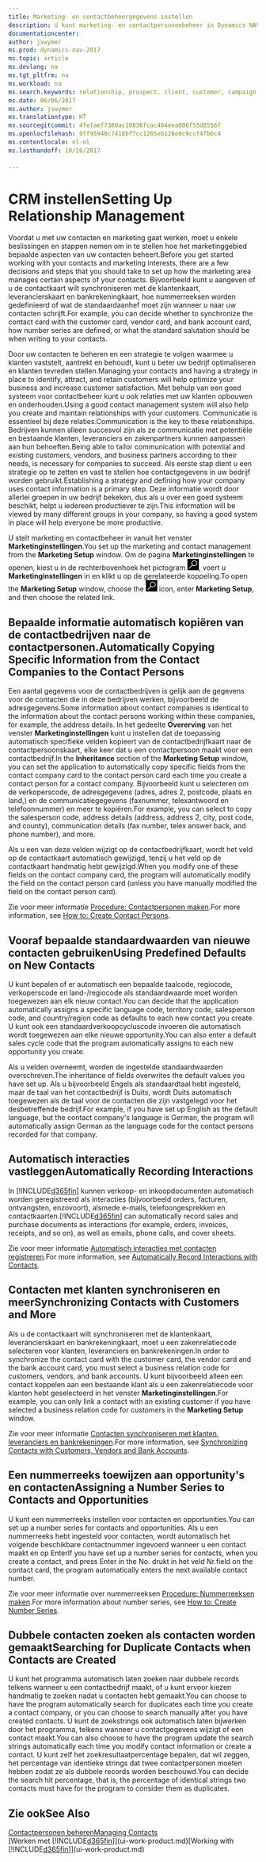 ```yaml
---
title: Marketing- en contactbeheergegevens instellen
description: U kunt marketing- en contactpersonenbeheer in Dynamics NAV instellen om relaties met prospects of klanten te optimaliseren en campagnes en promoties te verbeteren.
documentationcenter: 
author: jswymer
ms.prod: dynamics-nav-2017
ms.topic: article
ms.devlang: na
ms.tgt_pltfrm: na
ms.workload: na
ms.search.keywords: relationship, prospect, client, customer, campaign, promo
ms.date: 06/06/2017
ms.author: jswymer
ms.translationtype: HT
ms.sourcegitcommit: 4fefaef7380ac10836fcac404eea006f55d8556f
ms.openlocfilehash: 9ff95940c7418bf7cc1265eb128e0c9ccf4fb6c4
ms.contentlocale: nl-nl
ms.lasthandoff: 10/16/2017

---
```

# <a name="setting-up-relationship-management"></a><span data-ttu-id="4a7bc-103">CRM instellen</span><span class="sxs-lookup"><span data-stu-id="4a7bc-103">Setting Up Relationship Management</span></span>
<span data-ttu-id="4a7bc-104">Voordat u met uw contacten en marketing gaat werken, moet u enkele beslissingen en stappen nemen om in te stellen hoe het marketinggebied bepaalde aspecten van uw contacten beheert.</span><span class="sxs-lookup"><span data-stu-id="4a7bc-104">Before you get started working with your contacts and marketing interests, there are a few decisions and steps that you should take to set up how the marketing area manages certain aspects of your contacts.</span></span> <span data-ttu-id="4a7bc-105">Bijvoorbeeld kunt u aangeven of u de contactkaart wilt synchroniseren met de klantenkaart, leverancierskaart en bankrekeningkaart, hoe nummerreeksen worden gedefinieerd of wat de standaardaanhef moet zijn wanneer u naar uw contacten schrijft.</span><span class="sxs-lookup"><span data-stu-id="4a7bc-105">For example, you can decide whether to synchronize the contact card with the customer card, vendor card, and bank account card, how number series are defined, or what the standard salutation should be when writing to your contacts.</span></span>

<span data-ttu-id="4a7bc-106">Door uw contacten te beheren en een strategie te volgen waarmee u klanten vaststelt, aantrekt en behoudt, kunt u beter uw bedrijf optimaliseren en klanten tevreden stellen.</span><span class="sxs-lookup"><span data-stu-id="4a7bc-106">Managing your contacts and having a strategy in place to identify, attract, and retain customers will help optimize your business and increase customer satisfaction.</span></span> <span data-ttu-id="4a7bc-107">Met behulp van een goed systeem voor contactbeheer kunt u ook relaties met uw klanten opbouwen en onderhouden.</span><span class="sxs-lookup"><span data-stu-id="4a7bc-107">Using a good contact management system will also help you create and maintain relationships with your customers.</span></span> <span data-ttu-id="4a7bc-108">Communicatie is essentieel bij deze relaties.</span><span class="sxs-lookup"><span data-stu-id="4a7bc-108">Communication is the key to these relationships.</span></span> <span data-ttu-id="4a7bc-109">Bedrijven kunnen alleen succesvol zijn als ze communicatie met potentiële en bestaande klanten, leveranciers en zakenpartners kunnen aanpassen aan hun behoeften.</span><span class="sxs-lookup"><span data-stu-id="4a7bc-109">Being able to tailor communication with potential and existing customers, vendors, and business partners according to their needs, is necessary for companies to succeed.</span></span> <span data-ttu-id="4a7bc-110">Als eerste stap dient u een strategie op te zetten en vast te stellen hoe contactgegevens in uw bedrijf worden gebruikt.</span><span class="sxs-lookup"><span data-stu-id="4a7bc-110">Establishing a strategy and defining how your company uses contact information is a primary step.</span></span> <span data-ttu-id="4a7bc-111">Deze informatie wordt door allerlei groepen in uw bedrijf bekeken, dus als u over een goed systeem beschikt, helpt u iedereen productiever te zijn.</span><span class="sxs-lookup"><span data-stu-id="4a7bc-111">This information will be viewed by many different groups in your company, so having a good system in place will help everyone be more productive.</span></span>

<span data-ttu-id="4a7bc-112">U stelt marketing en contactbeheer in vanuit het venster **Marketinginstellingen**.</span><span class="sxs-lookup"><span data-stu-id="4a7bc-112">You set up the marketing and contact management from the **Marketing Setup** window.</span></span> <span data-ttu-id="4a7bc-113">Om de pagina **Marketinginstellingen** te openen, kiest u in de rechterbovenhoek het pictogram ![Zoeken naar pagina of rapport](media/ui-search/search_small.png "pictogram Zoeken naar pagina of rapport"), voert u **Marketinginstellingen** in en klikt u op de gerelateerde koppeling.</span><span class="sxs-lookup"><span data-stu-id="4a7bc-113">To open the **Marketing Setup** window, choose the ![Search for Page or Report](media/ui-search/search_small.png "Search for Page or Report icon") icon, enter **Marketing Setup**, and then choose the related link.</span></span>

## <a name="automatically-copying-specific-information-from-the-contact-companies-to-the-contact-persons"></a><span data-ttu-id="4a7bc-114">Bepaalde informatie automatisch kopiëren van de contactbedrijven naar de contactpersonen.</span><span class="sxs-lookup"><span data-stu-id="4a7bc-114">Automatically Copying Specific Information from the Contact Companies to the Contact Persons</span></span>
<span data-ttu-id="4a7bc-115">Een aantal gegevens voor de contactbedrijven is gelijk aan de gegevens voor de contacten die in deze bedrijven werken, bijvoorbeeld de adresgegevens.</span><span class="sxs-lookup"><span data-stu-id="4a7bc-115">Some information about contact companies is identical to the information about the contact persons working within these companies, for example, the address details.</span></span> <span data-ttu-id="4a7bc-116">In het gedeelte **Overerving** van het venster **Marketinginstellingen** kunt u instellen dat de toepassing automatisch specifieke velden kopieert van de contactbedrijfkaart naar de contactpersoonskaart, elke keer dat u een contactpersoon maakt voor een contactbedrijf.</span><span class="sxs-lookup"><span data-stu-id="4a7bc-116">In the **Inheritance** section of the **Marketing Setup** window, you can set the application to automatically copy specific fields from the contact company card to the contact person card each time you create a contact person for a contact company.</span></span> <span data-ttu-id="4a7bc-117">Bijvoorbeeld kunt u selecteren om de verkoperscode, de adresgegevens (adres, adres 2, postcode, plaats en land,) en de communicatiegegevens (faxnummer, telexantwoord en telefoonnummer) en meer te kopiëren.</span><span class="sxs-lookup"><span data-stu-id="4a7bc-117">For example, you can select to copy the salesperson code, address details (address, address 2, city, post code, and county), communication details (fax number, telex answer back, and phone number), and more.</span></span>

<span data-ttu-id="4a7bc-118">Als u een van deze velden wijzigt op de contactbedrijfkaart, wordt het veld op de contactkaart automatisch gewijzigd, tenzij u het veld op de contactkaart handmatig hebt gewijzigd.</span><span class="sxs-lookup"><span data-stu-id="4a7bc-118">When you modify one of these fields on the contact company card, the program will automatically modify the field on the contact person card (unless you have manually modified the field on the contact person card).</span></span>

<span data-ttu-id="4a7bc-119">Zie voor meer informatie [Procedure: Contactpersonen maken](marketing-how-create-contact-persons.md).</span><span class="sxs-lookup"><span data-stu-id="4a7bc-119">For more information, see [How to: Create Contact Persons](marketing-how-create-contact-persons.md).</span></span>

## <a name="using-predefined-defaults-on-new-contacts"></a><span data-ttu-id="4a7bc-120">Vooraf bepaalde standaardwaarden van nieuwe contacten gebruiken</span><span class="sxs-lookup"><span data-stu-id="4a7bc-120">Using Predefined Defaults on New Contacts</span></span>
<span data-ttu-id="4a7bc-121">U kunt bepalen of er automatisch een bepaalde taalcode, regiocode, verkoperscode en land-/regiocode als standaardwaarde moet worden toegewezen aan elk nieuw contact.</span><span class="sxs-lookup"><span data-stu-id="4a7bc-121">You can decide that the application automatically assigns a specific language code, territory code, salesperson code, and country/region code as defaults to each new contact you create.</span></span> <span data-ttu-id="4a7bc-122">U kunt ook een standaardverkoopcycluscode invoeren die automatisch wordt toegewezen aan elke nieuwe opportunity.</span><span class="sxs-lookup"><span data-stu-id="4a7bc-122">You can also enter a default sales cycle code that the program automatically assigns to each new opportunity you create.</span></span>

<span data-ttu-id="4a7bc-123">Als u velden overneemt, worden de ingestelde standaardwaarden overschreven.</span><span class="sxs-lookup"><span data-stu-id="4a7bc-123">The inheritance of fields overwrites the default values you have set up.</span></span> <span data-ttu-id="4a7bc-124">Als u bijvoorbeeld Engels als standaardtaal hebt ingesteld, maar de taal van het contactbedrijf is Duits, wordt Duits automatisch toegewezen als de taal voor de contacten die zijn vastgelegd voor het desbetreffende bedrijf.</span><span class="sxs-lookup"><span data-stu-id="4a7bc-124">For example, if you have set up English as the default language, but the contact company's language is German, the program will automatically assign German as the language code for the contact persons recorded for that company.</span></span>

<!--You can also setup a default salutation that the program automatically assigns to your contacts. You can use these salutations in your interaction template attachments (for example, Microsoft Word documents). When setting up a default salutation, you can enter a salutation text and a salutation format. For example, if the salutation text is Dear, and the salutation format is Salutation Text + Title + Name, the program will automatically enter Dear Mr. John Smith as a salutation for a contact called John Smith.-->

## <a name="automatically-recording-interactions"></a><span data-ttu-id="4a7bc-125">Automatisch interacties vastleggen</span><span class="sxs-lookup"><span data-stu-id="4a7bc-125">Automatically Recording Interactions</span></span>
<span data-ttu-id="4a7bc-126">In [!INCLUDE[d365fin](includes/d365fin_md.md)] kunnen verkoop- en inkoopdocumenten automatisch worden geregistreerd als interacties (bijvoorbeeld orders, facturen, ontvangsten, enzovoort), alsmede e-mails, telefoongesprekken en contactkaarten.</span><span class="sxs-lookup"><span data-stu-id="4a7bc-126">[!INCLUDE[d365fin](includes/d365fin_md.md)] can automatically record sales and purchase documents as interactions (for example, orders, invoices, receipts, and so on), as well as emails, phone calls, and cover sheets.</span></span>

<span data-ttu-id="4a7bc-127">Zie voor meer informatie [Automatisch interacties met contacten registreren](marketing-auto-record-interactions.md).</span><span class="sxs-lookup"><span data-stu-id="4a7bc-127">For more information, see [Automatically Record Interactions with Contacts](marketing-auto-record-interactions.md).</span></span>

## <a name="synchronizing-contacts-with-customers-and-more"></a><span data-ttu-id="4a7bc-128">Contacten met klanten synchroniseren en meer</span><span class="sxs-lookup"><span data-stu-id="4a7bc-128">Synchronizing Contacts with Customers and More</span></span>
<span data-ttu-id="4a7bc-129">Als u de contactkaart wilt synchroniseren met de klantenkaart, leverancierskaart en bankrekeningkaart, moet u een zakenrelatiecode selecteren voor klanten, leveranciers en bankrekeningen.</span><span class="sxs-lookup"><span data-stu-id="4a7bc-129">In order to synchronize the contact card with the customer card, the vendor card and the bank account card, you must select a business relation code for customers, vendors, and bank accounts.</span></span> <span data-ttu-id="4a7bc-130">U kunt bijvoorbeeld alleen een contact koppelen aan een bestaande klant als u een zakenrelatiecode voor klanten hebt geselecteerd in het venster **Marketinginstellingen**.</span><span class="sxs-lookup"><span data-stu-id="4a7bc-130">For example, you can only link a contact with an existing customer if you have selected a business relation code for customers in the **Marketing Setup** window.</span></span>

<span data-ttu-id="4a7bc-131">Zie voor meer informatie [Contacten synchroniseren met klanten, leveranciers en bankrekeningen](marketing-synchronize-contacts-customers-vendors-bank-accounts.md).</span><span class="sxs-lookup"><span data-stu-id="4a7bc-131">For more information, see [Synchronizing Contacts with Customers, Vendors and Bank Accounts](marketing-synchronize-contacts-customers-vendors-bank-accounts.md).</span></span>

## <a name="assigning-a-number-series-to-contacts-and-opportunities"></a><span data-ttu-id="4a7bc-132">Een nummerreeks toewijzen aan opportunity's en contacten</span><span class="sxs-lookup"><span data-stu-id="4a7bc-132">Assigning a Number Series to Contacts and Opportunities</span></span>
<span data-ttu-id="4a7bc-133">U kunt een nummerreeks instellen voor contacten en opportunities.</span><span class="sxs-lookup"><span data-stu-id="4a7bc-133">You can set up a number series for contacts and opportunities.</span></span> <span data-ttu-id="4a7bc-134">Als u een nummerreeks hebt ingesteld voor contacten, wordt automatisch het volgende beschikbare contactnummer ingevoerd wanneer u een contact maakt en op Enter</span><span class="sxs-lookup"><span data-stu-id="4a7bc-134">If you have set up a number series for contacts, when you create a contact, and press Enter in the No.</span></span> <span data-ttu-id="4a7bc-135">drukt in het veld Nr.</span><span class="sxs-lookup"><span data-stu-id="4a7bc-135">field on the contact card, the program automatically enters the next available contact number.</span></span>

<span data-ttu-id="4a7bc-136">Zie voor meer informatie over nummerreeksen [Procedure: Nummerreeksen maken](ui-create-number-series.md).</span><span class="sxs-lookup"><span data-stu-id="4a7bc-136">For more information about number series, see [How to: Create Number Series](ui-create-number-series.md).</span></span>

## <a name="searching-for-duplicate-contacts-when-contacts-are-created"></a><span data-ttu-id="4a7bc-137">Dubbele contacten zoeken als contacten worden gemaakt</span><span class="sxs-lookup"><span data-stu-id="4a7bc-137">Searching for Duplicate Contacts when Contacts are Created</span></span>
<span data-ttu-id="4a7bc-138">U kunt het programma automatisch laten zoeken naar dubbele records telkens wanneer u een contactbedrijf maakt, of u kunt ervoor kiezen handmatig te zoeken nadat u contacten hebt gemaakt.</span><span class="sxs-lookup"><span data-stu-id="4a7bc-138">You can choose to have the program automatically search for duplicates each time you create a contact company, or you can choose to search manually after you have created contacts.</span></span> <span data-ttu-id="4a7bc-139">U kunt de zoekstrings ook automatisch laten bijwerken door het programma, telkens wanneer u contactgegevens wijzigt of een contact maakt.</span><span class="sxs-lookup"><span data-stu-id="4a7bc-139">You can also choose to have the program update the search strings automatically each time you modify contact information or create a contact.</span></span> <span data-ttu-id="4a7bc-140">U kunt zelf het zoekresultaatpercentage bepalen, dat wil zeggen, het percentage van identieke strings dat twee contactpersonen moeten hebben zodat ze als dubbele records worden beschouwd.</span><span class="sxs-lookup"><span data-stu-id="4a7bc-140">You can decide the search hit percentage, that is, the percentage of identical strings two contacts must have for the program to consider them as duplicates.</span></span>

## <a name="see-also"></a><span data-ttu-id="4a7bc-141">Zie ook</span><span class="sxs-lookup"><span data-stu-id="4a7bc-141">See Also</span></span>
[<span data-ttu-id="4a7bc-142">Contactpersonen beheren</span><span class="sxs-lookup"><span data-stu-id="4a7bc-142">Managing Contacts</span></span>](marketing-contacts.md)  
<span data-ttu-id="4a7bc-143">[Werken met [!INCLUDE[d365fin](includes/d365fin_md.md)]](ui-work-product.md)</span><span class="sxs-lookup"><span data-stu-id="4a7bc-143">[Working with [!INCLUDE[d365fin](includes/d365fin_md.md)]](ui-work-product.md)</span></span>  

